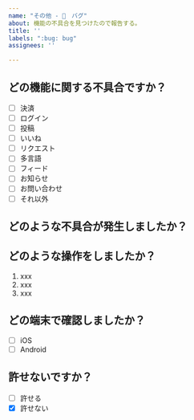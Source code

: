 ```yaml
---
name: "その他 - 🐛　バグ"
about: 機能の不具合を見つけたので報告する。
title: ''
labels: ":bug: bug"
assignees: ''

---
```


## どの機能に関する不具合ですか？

- [ ] 決済
- [ ] ログイン
- [ ] 投稿
- [ ] いいね
- [ ] リクエスト
- [ ] 多言語
- [ ] フィード
- [ ] お知らせ
- [ ] お問い合わせ
- [ ] それ以外

## どのような不具合が発生しましたか？

<!-- 例: Twitterでログインすることができない -->

## どのような操作をしましたか？

<!-- わかる範囲で！ -->

1. xxx
1. xxx
1. xxx

## どの端末で確認しましたか？

- [ ] iOS
- [ ] Android

## 許せないですか？

- [ ] 許せる
- [x] 許せない